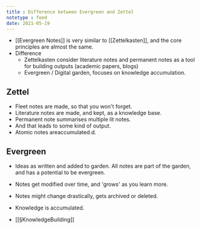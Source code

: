 ```yaml
---
title : Difference between Evergreen and Zettel
notetype : feed
date: 2021-05-19
---
```


- [[Evergreen Notes]] is very similar to [[Zettelkasten]], and the core principles are almost the same. 
- Difference
	- Zettelkasten consider literature notes and permanent notes as a tool for building outputs (academic papers, blogs) 
	- Evergreen / Digital garden, focuses on knowledge accumulation. 

## Zettel
- Fleet notes are made, so that you won't forget.
- Literature notes are made, and kept, as a knowledge base.
- Permanent note summarises multiple lit notes.
- And that leads to some kind of output.
- Atomic notes areaccumulated.d.

## Evergreen
- Ideas as written and added to garden. All notes are part of the garden, and has a potential to be evergreen.
- Notes get modified over time, and 'grows' as you learn more.
- Notes might change drastically, gets archived or deleted.
- Knowledge is accumulated.

- [[§KnowledgeBuilding]]